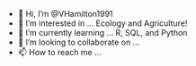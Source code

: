- 👋 Hi, I’m @VHamilton1991
- 👀 I’m interested in ... Ecology and Agriculture!
- 🌱 I’m currently learning ... R, SQL, and Python
- 💞️ I’m looking to collaborate on ... 
- 📫 How to reach me ...

<!---
VHamilton1991/VHamilton1991 is a ✨ special ✨ repository because its `README.md` (this file) appears on your GitHub profile.
You can click the Preview link to take a look at your changes.
--->
